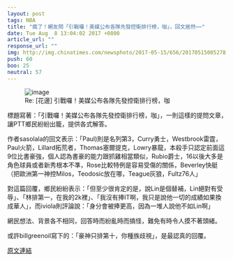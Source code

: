 ```yaml
---
layout: post
tags: NBA
title: "瘋了！網友問「引戰囉！美媒公布各隊先發控衛排行榜，咖」，回文居然⋯⋯"
date: Tue Aug  8 13:04:02 2017 +0800
article_url: ""
response_url: ""
img: http://img.chinatimes.com/newsphoto/2017-05-15/656/20170515005278.jpg
push: 60
boo: 25
neutral: 57
---
```


<figure>
<img src="http://img.chinatimes.com/newsphoto/2017-05-15/656/20170515005278.jpg" alt="image">
<figcaption>
Re: [花邊] 引戰囉！美媒公布各隊先發控衛排行榜，咖
</figcaption>
</figure>



標題寫著：「引戰囉！美媒公布各隊先發控衛排行榜，咖」，一則這樣的提問文章，讓PTT鄉民紛紛出籠，提供各式解答。

作者sasolala的回文表示：「Paul)則是名列第3，Curry勇士，Westbrook雷霆，Paul火箭，Lillard拓荒者，Thomas塞爾提克，Lowry暴龍，本殺手只認定前面這9位比書豪強，個人認為書豪的能力跟抓雞相當類似，Rubio爵士，16以後大多是角色球員或者新秀根本不準，Rose比較特例是容易受傷的關係，Beverley快艇（把歐洲第一神控Milos，Teodosic放在哪，Teague灰狼，Fultz76人」

對這篇回覆，鄉民紛紛表示：「但至少很肯定的是，說Lin是個替補，Lin絕對有受辱」、「林排第一，在我的2k裡」、「我沒有捧IT啊，我只是說他一切的成績如果換成華人」，而iviola則評論說：「身分會被捧更高，因為一堆人說他不如Lin啊」

網民想法、背景各不相同，回答時而紛亂時而搞怪，難免有時令人摸不著頭緒。

或許billgreenoil寫下的：「豪神只排第十，你種族歧視」，是最認真的回覆。

<a href = "https://www.ptt.cc/bbs/NBA/M.1502168646.A.922.html">原文連結</a>

